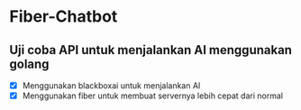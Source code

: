 # Fiber-Chatbot
## Uji coba API untuk menjalankan AI menggunakan golang

- [x] Menggunakan blackboxai untuk menjalankan AI 
- [x] Menggunakan fiber untuk membuat servernya lebih cepat dari normal
